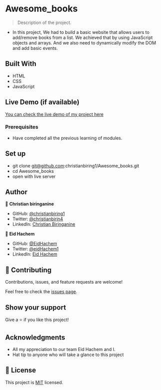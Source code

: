 # Awesome_books

> Description of the project.

- In this project, We had to build a basic website that allows users to add/remove books from a list. We achieved that by using JavaScript objects and arrays. And we also need to dynamically modify the DOM and add basic events.

## Built With

- HTML
- CSS
- JavaScript

## Live Demo (if available)

[You can check the live demo of my project here](https://christianbiring1.github.io/Awesome_books/)

### Prerequisites

- Have completed all the previous learning of modules.

## Set up

- git clone git@github.com:christianbiring1/Awesome_books.git
- cd Awesome_books
- open with live server

## Author

👤 **Christian biringanine**

- GitHub: [@christianbiring1](https://github.com/christianbiring1)
- Twitter: [@christianbirin4](https://twitter.com/christianbirin4)
- LinkedIn: [Christian Biringanine](https://linkedin.com/in/christian-biringanine-1833011a5/)

👤 **Eid Hachem**

- GitHub: [@EidHachem](https://github.com/EidHachem)
- Twitter: [@eidHachem1](https://twitter.com/@eidHachem1)
- LinkedIn: [Eid Hachem](https://www.linkedin.com/in/eid-hachem/)

## 🤝 Contributing

Contributions, issues, and feature requests are welcome!

Feel free to check the [issues page](../../issues/).

## Show your support

Give a ⭐️ if you like this project!

## Acknowledgments

- All my appreciation to our team Eid Hachem and I.
- Hat tip to anyone who will take a glance to this project

## 📝 License

This project is [MIT](./MIT.md) licensed.
